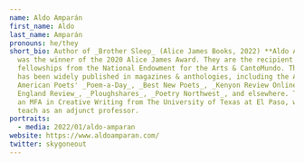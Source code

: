```yaml
---
name: Aldo Amparán
first_name: Aldo
last_name: Amparán
pronouns: he/they
short_bio: Author of _Brother Sleep_ (Alice James Books, 2022) **Aldo Amparán**
  was the winner of the 2020 Alice James Award. They are the recipient of
  fellowships from the National Endowment for the Arts & CantoMundo. Their work
  has been widely published in magazines & anthologies, including the Academy of
  American Poets' _Poem-a-Day_, _Best New Poets_, _Kenyon Review Online_, _New
  England Review_, _Ploughshares_, _Poetry Northwest_, and elsewhere. They hold
  an MFA in Creative Writing from The University of Texas at El Paso, where they
  teach as an adjunct professor.
portraits:
  - media: 2022/01/aldo-amparan
website: https://www.aldoamparan.com/
twitter: skygoneout
---
```

